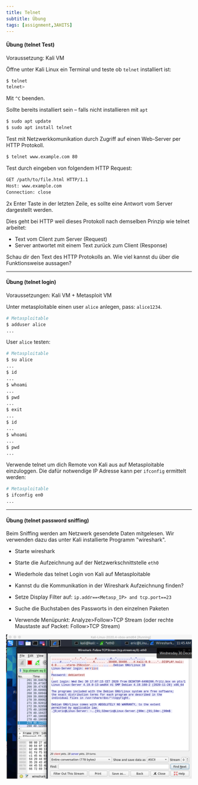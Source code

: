 ```yaml
---
title: Telnet
subtitle: Übung
tags: [assignment,3AHITS]
---
```




#### Übung (telnet Test)

Voraussetzung: Kali VM

Öffne unter Kali Linux ein Terminal und teste ob `telnet` installiert ist:

```sh
$ telnet
telnet> 

```

Mit `^C` beenden.

Sollte bereits installiert sein – falls nicht installieren mit `apt`

```bash
$ sudo apt update
$ sudo apt install telnet
```

Test mit Netzwerkkomunikation durch Zugriff auf einen Web-Server per HTTP Protokoll.

```sh
$ telnet www.example.com 80
```

Test durch eingeben von folgendem HTTP Request:

```sh
GET /path/to/file.html HTTP/1.1
Host: www.example.com
Connection: close

```

2x Enter Taste in der letzten Zeile, es sollte eine Antwort vom Server dargestellt werden.

Dies geht bei HTTP weil dieses Protokoll nach demselben Prinzip wie telnet arbeitet:
- Text vom Client zum Server (Request)
- Server antwortet mit einem Text zurück zum Client (Response)

Schau dir den Text des HTTP Protokolls an. Wie viel kannst du über die Funktionsweise aussagen?



---

#### Übung (telnet login)

Voraussetzungen: Kali VM + Metasploit VM

Unter metasploitable einen user `alice` anlegen, pass: `alice1234`.

```sh
# Metasploitable
$ adduser alice
...
```

User `alice` testen:

```sh
# Metasploitable
$ su alice
...
$ id
...
$ whoami
...
$ pwd
...
$ exit
...
$ id
...
$ whoami
...
$ pwd
...
```



Verwende telnet um dich Remote von Kali aus auf Metasploitable einzuloggen. Die dafür notwendige IP Adresse kann per `ifconfig` ermittelt werden:

```sh
# Metasploitable
$ ifconfig en0
...
```



---

#### Übung (telnet password sniffing)

Beim Sniffing werden am Netzwerk gesendete Daten mitgelesen. Wir verwenden dazu das unter Kali installierte Programm "wireshark".

- Starte wireshark

- Starte die Aufzeichnung auf der Netzwerkschnittstelle `eth0`

- Wiederhole das telnet Login von Kali auf Metasploitable

- Kannst du die Kommunikation in der Wireshark Aufzeichnung finden?

- Setze Display Filter auf: `ip.addr==<Metasp_IP> and tcp.port==23 `

- Suche die Buchstaben des Passworts in den einzelnen Paketen

- Verwende Menüpunkt: Analyze>Follow>TCP Stream (oder rechte Maustaste auf Packet: Follow>TCP Stream)

![image-20210831165152236](fig/image-20210831165152236.png)